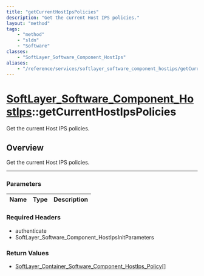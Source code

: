```yaml
---
title: "getCurrentHostIpsPolicies"
description: "Get the current Host IPS policies."
layout: "method"
tags:
    - "method"
    - "sldn"
    - "Software"
classes:
    - "SoftLayer_Software_Component_HostIps"
aliases:
    - "/reference/services/softlayer_software_component_hostips/getCurrentHostIpsPolicies"
---
```

# [SoftLayer_Software_Component_HostIps](/reference/services/SoftLayer_Software_Component_HostIps)::getCurrentHostIpsPolicies


Get the current Host IPS policies.


## Overview 
Get the current Host IPS policies. 

-----

### Parameters 
|Name | Type | Description |
| --- | --- | --- |


### Required Headers
* authenticate
* SoftLayer_Software_Component_HostIpsInitParameters


### Return Values
* <a href='/reference/datatypes/SoftLayer_Container_Software_Component_HostIps_Policy'>SoftLayer_Container_Software_Component_HostIps_Policy[] </a>




